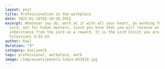```yaml
---
layout: post
title: Professionalism in the workplace
date: 2022-01-18T02:10:29.291Z
excerpt: Whatever you do, work at it with all your heart, as working for the
  Lord, not for human masters, since you know that you will receive an
  inheritance from the Lord as a reward. It is the Lord Christ you are serving.
  Colossians 3:23-24
author: Raul
duration: "3"
category: dailywalk
tags: professional, workplace, work
image: /img/assets/pexels-lukas-653429.jpg
---
```


